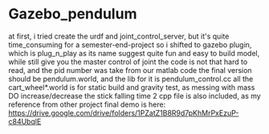 # Gazebo_pendulum
at first, i tried create the urdf and joint_control_server, but it's quite time_consuming for a semester-end-project
so i shifted to gazebo plugin, which is plug_n_play as its name suggest
quite fun and easy to build model, while still give you the master control of joint
the code is not that hard to read, and the pid number was take from our matlab code
the final version should be pendulum.world, and the lib for it is pendulum_control.cc
all the cart_wheel*.world is for static build and gravity test, as messing with mass DO increase/decrease the stick falling time
2 cpp file is also included, as my reference from other project
final demo is here: https://drive.google.com/drive/folders/1PZatZ1B8R9d7pKhMrPxEzuP-c84UbqlE
